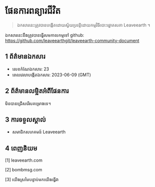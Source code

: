 # ផែនការពន្យារជីវិត

>ឯកសារនេះត្រូវបានបង្កើតដោយស្វ័យប្រវត្តិដោយកម្មវិធីបោះឆ្នោតសភា Leaveearth ។

ឯកសារនេះនឹងត្រូវបានធ្វើសមកាលកម្មទៅ github: https://github.com/leaveearthgit/leaveearth-community-document

## 1 ព័ត៌មានឯកសារ

- លេខកំណែឯកសារ: 23
- ពេលវេលាបង្កើតឯកសារ: 2023-06-09 (GMT)

## 2 ព័ត៌មានលម្អិតអំពីផែនការ

មិនបានជ្រើសរើសគម្រោងទេ។

## 3 ការទទួលស្គាល់
* សមាជិកសហគមន៍ Leaveearth

## 4 ពេញនិយម
[1] leaveearth.com

[2] bombmsg.com

[3] យើងស្រមៃបន្ទាប់មកយើងធ្វើវា